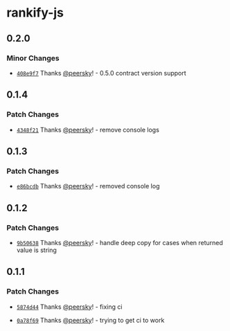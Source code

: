# rankify-js

## 0.2.0

### Minor Changes

- [`408e9f7`](https://github.com/rankify-it/sdk/commit/408e9f75d5f6a718ce7614adf225447d0c060c8b) Thanks [@peersky](https://github.com/peersky)! - 0.5.0 contract version support

## 0.1.4

### Patch Changes

- [`4348f21`](https://github.com/rankify-it/sdk/commit/4348f218e891b4c8d674e4a145de8f1ec481f72f) Thanks [@peersky](https://github.com/peersky)! - remove console logs

## 0.1.3

### Patch Changes

- [`e86bcdb`](https://github.com/rankify-it/sdk/commit/e86bcdb7af0a68b694efeb8c7c92673cbe32c66d) Thanks [@peersky](https://github.com/peersky)! - removed console log

## 0.1.2

### Patch Changes

- [`9b50638`](https://github.com/rankify-it/sdk/commit/9b506380000360a551d0d44d89a1f335ad28db68) Thanks [@peersky](https://github.com/peersky)! - handle deep copy for cases when returned value is string

## 0.1.1

### Patch Changes

- [`5874d44`](https://github.com/rankify-it/sdk/commit/5874d44edea56b38cca940a5a99f6df40f89d9b6) Thanks [@peersky](https://github.com/peersky)! - fixing ci

- [`0a78f69`](https://github.com/rankify-it/sdk/commit/0a78f692bcb8b8ff5e47a581b7c81f5f0d1c4298) Thanks [@peersky](https://github.com/peersky)! - trying to get ci to work
